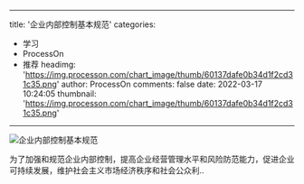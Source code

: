 
---
title: '企业内部控制基本规范'
categories: 
 - 学习
 - ProcessOn
 - 推荐
headimg: 'https://img.processon.com/chart_image/thumb/60137dafe0b34d1f2cd31c35.png'
author: ProcessOn
comments: false
date: 2022-03-17 10:24:05
thumbnail: 'https://img.processon.com/chart_image/thumb/60137dafe0b34d1f2cd31c35.png'
---

<div>   
<img class="thumb" alt="企业内部控制基本规范" src="https://img.processon.com/chart_image/thumb/60137dafe0b34d1f2cd31c35.png" referrerpolicy="no-referrer">
<p>为了加强和规范企业内部控制，提高企业经营管理水平和风险防范能力，促进企业可持续发展，维护社会主义市场经济秩序和社会公众利..</p>  
</div>
            